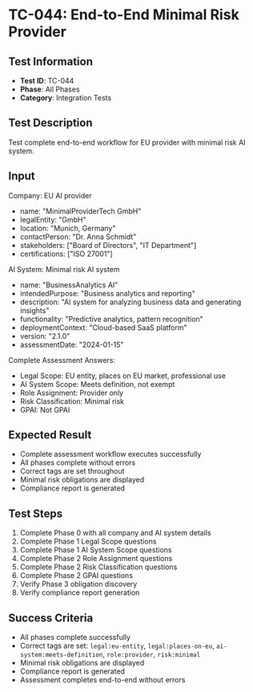 # TC-044: End-to-End Minimal Risk Provider

## Test Information
- **Test ID**: TC-044
- **Phase**: All Phases
- **Category**: Integration Tests

## Test Description
Test complete end-to-end workflow for EU provider with minimal risk AI system.

## Input
Company: EU AI provider
- name: "MinimalProviderTech GmbH"
- legalEntity: "GmbH"
- location: "Munich, Germany"
- contactPerson: "Dr. Anna Schmidt"
- stakeholders: ["Board of Directors", "IT Department"]
- certifications: ["ISO 27001"]

AI System: Minimal risk AI system
- name: "BusinessAnalytics AI"
- intendedPurpose: "Business analytics and reporting"
- description: "AI system for analyzing business data and generating insights"
- functionality: "Predictive analytics, pattern recognition"
- deploymentContext: "Cloud-based SaaS platform"
- version: "2.1.0"
- assessmentDate: "2024-01-15"

Complete Assessment Answers:
- Legal Scope: EU entity, places on EU market, professional use
- AI System Scope: Meets definition, not exempt
- Role Assignment: Provider only
- Risk Classification: Minimal risk
- GPAI: Not GPAI

## Expected Result
- Complete assessment workflow executes successfully
- All phases complete without errors
- Correct tags are set throughout
- Minimal risk obligations are displayed
- Compliance report is generated

## Test Steps
1. Complete Phase 0 with all company and AI system details
2. Complete Phase 1 Legal Scope questions
3. Complete Phase 1 AI System Scope questions
4. Complete Phase 2 Role Assignment questions
5. Complete Phase 2 Risk Classification questions
6. Complete Phase 2 GPAI questions
7. Verify Phase 3 obligation discovery
8. Verify compliance report generation

## Success Criteria
- All phases complete successfully
- Correct tags are set: `legal:eu-entity`, `legal:places-on-eu`, `ai-system:meets-definition`, `role:provider`, `risk:minimal`
- Minimal risk obligations are displayed
- Compliance report is generated
- Assessment completes end-to-end without errors 
